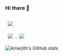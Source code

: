 ### Hi there 👋


<a href="https://github.com/amarjith67/Socket-programming-project">
  <img align="center" style="margin:1rem 0.5rem" src="https://github.com/amarjith67/Socket-programming-project/api/pin/?username=amarjith67&repo=Socket-programming-project&title_color=ffffff&text_color=c9cacc&icon_color=4AB197&bg_color=1A2B34" />
</a>

<br>

<a href="https://github.com/braydoncoyer/ng-limeade">
  <img align="center" style="margin:0.5rem" src="https://github.com/amarjith67/QR-Code-Scanner&repo=QR-Code-Scanner&title_color=ffffff&text_color=c9cacc&icon_color=4AB197&bg_color=1A2B34" />
</a>


<a href="https://github.com/amarjith67">
  <img align="center" style="margin:0.5rem" src="https://github-readme-stats.vercel.app/api/top-langs/?username=amarjith67&hide=html,css&title_color=ffffff&text_color=c9cacc&icon_color=4AB197&bg_color=1A2B34" />
</a>

![Amarjith's GitHub stats](https://github-readme-stats.vercel.app/api?username=amarjith67&show_icons=true&theme=radical)

<!-- Here are some ideas to get you started:

- 🔭 I’m currently working on ...
- 🌱 I’m currently learning ...
- 👯 I’m looking to collaborate on ...
- 🤔 I’m looking for help with ...
- 💬 Ask me about ...
- 📫 How to reach me: ...
- 😄 Pronouns: ...
- ⚡ Fun fact: ... -->

